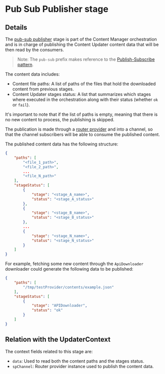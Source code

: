 # Pub Sub Publisher stage

## Details

The [pub-sub publisher](../../src/components/pubSubPublisher.hpp) stage is part of the Content Manager orchestration and is in charge of publishing the Content Updater content data that will be then read by the consumers.

> Note: The `pub-sub` prefix makes reference to the [Publish-Subscribe pattern](https://github.com/bongosec/bongosec/issues/16786).

The content data includes:
- Content file paths: A list of paths of the files that hold the downloaded content from previous stages.
- Content Updater stages status: A list that summarizes which stages where executed in the orchestration along with their status (whether `ok` or `fail`).

It's important to note that if the list of paths is empty, meaning that there is no new content to process, the publishing is skipped.

The publication is made through a [router provider](../../../router/include/iRouterProvider.hpp) and into a channel, so that the channel subscribers will be able to consume the published content.

The published content data has the following structure:

```json
{
    "paths": [
        "<file_1_path>",
        "<file_2_path>",
        ...
        "<file_N_path>"
    ],
    "stageStatus": [
        {
            "stage": "<stage_A_name>",
            "status": "<stage_A_status>"
        },
        {
            "stage": "<stage_B_name>",
            "status": "<stage_B_status>"
        },
        ...
        {
            "stage": "<stage_N_name>",
            "status": "<stage_N_status>"
        }
    ]
}
```

For example, fetching some new content through the `ApiDownloader` downloader could generate the following data to be published:

```json
{
    "paths": [
        "/tmp/testProvider/contents/example.json"
    ],
    "stageStatus": [
        {
            "stage": "APIDownloader",
            "status": "ok"
        }
    ]
}
```

## Relation with the UpdaterContext

The context fields related to this stage are:

- `data`: Used to read both the content paths and the stages status.
- `spChannel`: Router provider instance used to publish the content data.
